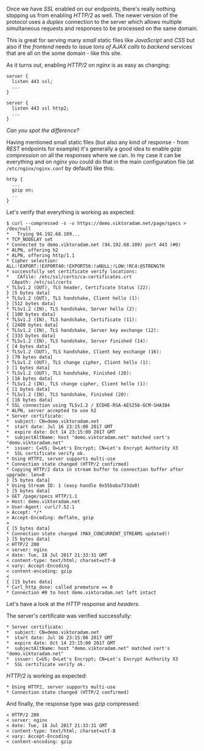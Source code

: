 Once we have *SSL* enabled on our endpoints, there's really nothing stopping us
from enabling *HTTP/2* as well.
The newer version of the protocol uses a *duplex* connection to the server
which allows multiple simultaneous requests and responses to be processed
on the same domain.

This is great for serving many *small* static files like *JavaScript* and *CSS*
but also if the *frontend* needs to issue *tons of AJAX calls* to *backend*
services that are all on the some domain - like this site.  

As it turns out, enabling *HTTP/2* on *nginx* is as easy as changing:

```
server {
  listen 443 ssl;
  ...
}
```

```
server {
  listen 443 ssl http2;
  ...
}
```

*Can you spot the difference?*

Having mentioned small static files (but also any kind of response - from *REST*
endpoints for example) it's generally a good idea to enable *gzip compression* on
all the responses where we can.
In my case it can be everything and on *nginx* you could do that in the main
configuration file (at `/etc/nginx/nginx.conf` by default) like this:

```
http {
  ...
  gzip on;
  ..
}
```

Let's verify that everything is working as expected:

```shell
$ curl --compressed -s -v https://demo.viktoradam.net/page/specs > /dev/null 
*   Trying 94.192.68.109...
* TCP_NODELAY set
* Connected to demo.viktoradam.net (94.192.68.109) port 443 (#0)
* ALPN, offering h2
* ALPN, offering http/1.1
* Cipher selection: ALL:!EXPORT:!EXPORT40:!EXPORT56:!aNULL:!LOW:!RC4:@STRENGTH
* successfully set certificate verify locations:
*   CAfile: /etc/ssl/certs/ca-certificates.crt
  CApath: /etc/ssl/certs
* TLSv1.2 (OUT), TLS header, Certificate Status (22):
} [5 bytes data]
* TLSv1.2 (OUT), TLS handshake, Client hello (1):
} [512 bytes data]
* TLSv1.2 (IN), TLS handshake, Server hello (2):
{ [100 bytes data]
* TLSv1.2 (IN), TLS handshake, Certificate (11):
{ [2480 bytes data]
* TLSv1.2 (IN), TLS handshake, Server key exchange (12):
{ [333 bytes data]
* TLSv1.2 (IN), TLS handshake, Server finished (14):
{ [4 bytes data]
* TLSv1.2 (OUT), TLS handshake, Client key exchange (16):
} [70 bytes data]
* TLSv1.2 (OUT), TLS change cipher, Client hello (1):
} [1 bytes data]
* TLSv1.2 (OUT), TLS handshake, Finished (20):
} [16 bytes data]
* TLSv1.2 (IN), TLS change cipher, Client hello (1):
{ [1 bytes data]
* TLSv1.2 (IN), TLS handshake, Finished (20):
{ [16 bytes data]
* SSL connection using TLSv1.2 / ECDHE-RSA-AES256-GCM-SHA384
* ALPN, server accepted to use h2
* Server certificate:
*  subject: CN=demo.viktoradam.net
*  start date: Jul 16 23:15:00 2017 GMT
*  expire date: Oct 14 23:15:00 2017 GMT
*  subjectAltName: host "demo.viktoradam.net" matched cert's "demo.viktoradam.net"
*  issuer: C=US; O=Let's Encrypt; CN=Let's Encrypt Authority X3
*  SSL certificate verify ok.
* Using HTTP2, server supports multi-use
* Connection state changed (HTTP/2 confirmed)
* Copying HTTP/2 data in stream buffer to connection buffer after upgrade: len=0
} [5 bytes data]
* Using Stream ID: 1 (easy handle 0x55baba733da0)
} [5 bytes data]
> GET /page/specs HTTP/1.1
> Host: demo.viktoradam.net
> User-Agent: curl/7.52.1
> Accept: */*
> Accept-Encoding: deflate, gzip
> 
{ [5 bytes data]
* Connection state changed (MAX_CONCURRENT_STREAMS updated)!
} [5 bytes data]
< HTTP/2 200 
< server: nginx
< date: Tue, 18 Jul 2017 21:33:31 GMT
< content-type: text/html; charset=utf-8
< vary: Accept-Encoding
< content-encoding: gzip
< 
{ [15 bytes data]
* Curl_http_done: called premature == 0
* Connection #0 to host demo.viktoradam.net left intact
```

Let's have a look at the *HTTP* response and *headers*.

The server's certificate was verified successfully: 

```
* Server certificate:
*  subject: CN=demo.viktoradam.net
*  start date: Jul 16 23:15:00 2017 GMT
*  expire date: Oct 14 23:15:00 2017 GMT
*  subjectAltName: host "demo.viktoradam.net" matched cert's "demo.viktoradam.net"
*  issuer: C=US; O=Let's Encrypt; CN=Let's Encrypt Authority X3
*  SSL certificate verify ok.
```

*HTTP/2* is working as expected:

```
* Using HTTP2, server supports multi-use
* Connection state changed (HTTP/2 confirmed)
```

And finally, the response type was *gzip* compressed:

```
< HTTP/2 200 
< server: nginx
< date: Tue, 18 Jul 2017 21:33:31 GMT
< content-type: text/html; charset=utf-8
< vary: Accept-Encoding
< content-encoding: gzip
```
